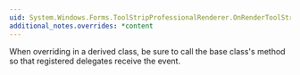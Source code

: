 ```yaml
---
uid: System.Windows.Forms.ToolStripProfessionalRenderer.OnRenderToolStripPanelBackground(System.Windows.Forms.ToolStripPanelRenderEventArgs)
additional_notes.overrides: *content
---
```


<p>When overriding <xref href="System.Windows.Forms.ToolStripProfessionalRenderer.OnRenderToolStripPanelBackground(System.Windows.Forms.ToolStripPanelRenderEventArgs)"></xref> in a derived class, be sure to call the base class's <xref href="System.Windows.Forms.ToolStripProfessionalRenderer.OnRenderToolStripPanelBackground(System.Windows.Forms.ToolStripPanelRenderEventArgs)"></xref> method so that registered delegates receive the event.</p>



